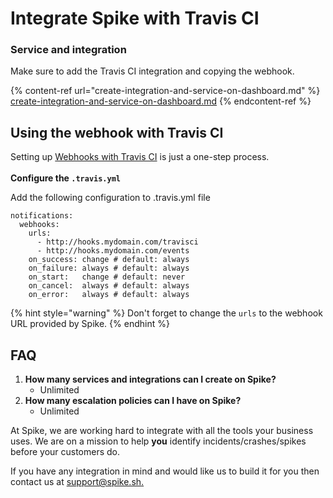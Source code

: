 # Integrate Spike with Travis CI

### Service and integration

Make sure to add the Travis CI integration and copying the webhook. 

{% content-ref url="create-integration-and-service-on-dashboard.md" %}
[create-integration-and-service-on-dashboard.md](create-integration-and-service-on-dashboard.md)
{% endcontent-ref %}

## Using the webhook with Travis CI

Setting up [Webhooks with Travis CI](https://docs.travis-ci.com/user/notifications/#configuring-webhook-notifications) is just a one-step process.\
\
**Configure the `.travis.yml`**

Add the following configuration to  .travis.yml  file

```
notifications:
  webhooks:
    urls:
      - http://hooks.mydomain.com/travisci
      - http://hooks.mydomain.com/events
    on_success: change # default: always
    on_failure: always # default: always
    on_start:   change # default: never
    on_cancel:  always # default: always
    on_error:   always # default: always
```

{% hint style="warning" %}
Don't forget to change the `urls` to the webhook URL provided by Spike.
{% endhint %}

## FAQ

1. **How many services and integrations can I create on Spike?**
   * Unlimited
2. **How many escalation policies can I have on Spike?**
   * Unlimited

At Spike, we are working hard to integrate with all the tools your business uses. We are on a mission to help **you** identify incidents/crashes/spikes before your customers do.

If you have any integration in mind and would like us to build it for you then contact us at [support@spike.sh.](mailto:support@spike.sh)
